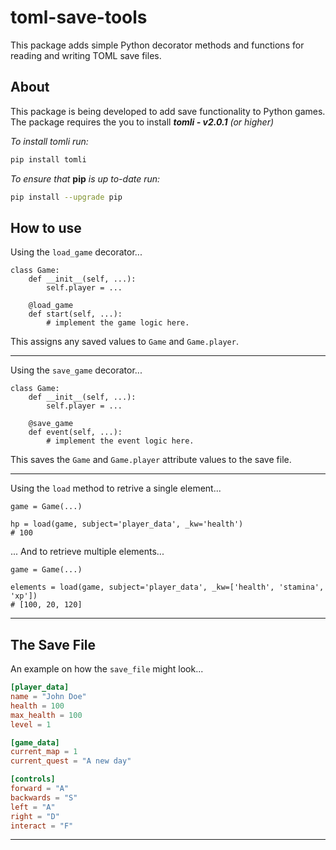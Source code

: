 # toml-save-tools
This package adds simple Python decorator methods and functions for reading and writing TOML save files.

## About
This package is being developed to add save functionality to Python games.
The package requires the you to install ***tomli - v2.0.1*** *(or higher)*

*To install tomli run:*

```bash 
pip install tomli
```

*To ensure that* **pip** *is up to-date run:*

```bash
pip install --upgrade pip
```

## How to use

Using the `load_game` decorator...

```python3
class Game:
    def __init__(self, ...):
        self.player = ...

    @load_game
    def start(self, ...):
        # implement the game logic here.
```

This assigns any saved values to `Game` and `Game.player`.

---

Using the `save_game` decorator...

```python3
class Game:
    def __init__(self, ...):
        self.player = ...

    @save_game
    def event(self, ...):
        # implement the event logic here.
```

This saves the `Game` and `Game.player` attribute values to the save file.

---

Using the `load` method to retrive a single element...

```python3
game = Game(...)

hp = load(game, subject='player_data', _kw='health')
# 100
```
... And to retrieve multiple elements...

```python3
game = Game(...)

elements = load(game, subject='player_data', _kw=['health', 'stamina', 'xp'])
# [100, 20, 120]
```

---

## The Save File
An example on how the `save_file` might look...

```TOML
[player_data]
name = "John Doe"
health = 100
max_health = 100
level = 1

[game_data]
current_map = 1
current_quest = "A new day"

[controls]
forward = "A"
backwards = "S"
left = "A"
right = "D"
interact = "F"
```

---
